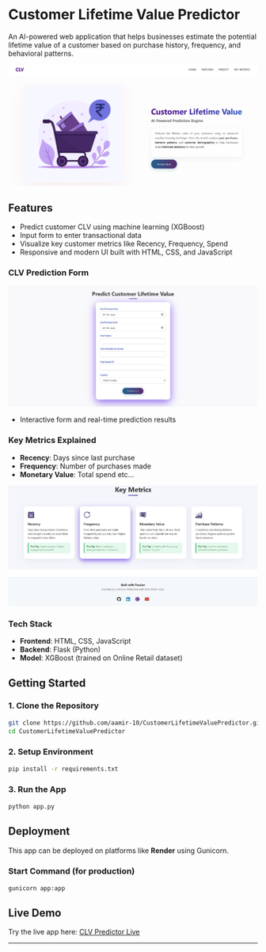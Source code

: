 # Customer Lifetime Value Predictor

An AI-powered web application that helps businesses estimate the potential lifetime value of a customer based on purchase history, frequency, and behavioral patterns.

![Homepage](Snapshots/hero.png)

## Features

- Predict customer CLV using machine learning (XGBoost)
- Input form to enter transactional data
- Visualize key customer metrics like Recency, Frequency, Spend
- Responsive and modern UI built with HTML, CSS, and JavaScript

### CLV Prediction Form
![Dashboard](Snapshots/form.png)

- Interactive form and real-time prediction results

### Key Metrics Explained

- **Recency**: Days since last purchase  
- **Frequency**: Number of purchases made  
- **Monetary Value**: Total spend etc...

![Metrics](Snapshots/footer.png)

### Tech Stack

- **Frontend**: HTML, CSS, JavaScript  
- **Backend**: Flask (Python)
- **Model**: XGBoost (trained on Online Retail dataset)

## Getting Started

### 1. Clone the Repository

```bash
git clone https://github.com/aamir-10/CustomerLifetimeValuePredictor.git
cd CustomerLifetimeValuePredictor
```

### 2. Setup Environment

```bash
pip install -r requirements.txt
```

### 3. Run the App

```bash
python app.py
```

## Deployment

This app can be deployed on platforms like **Render** using Gunicorn.

### Start Command (for production)
```
gunicorn app:app
```

## Live Demo

Try the live app here: [CLV Predictor Live](https://clv-predictor.onrender.com/)

---
